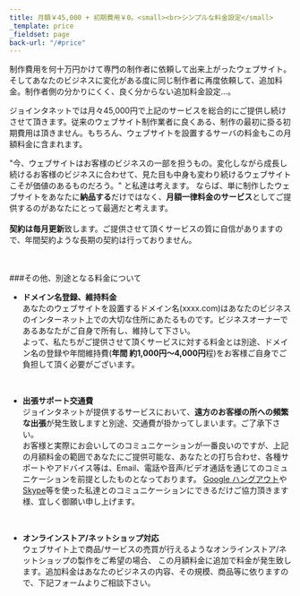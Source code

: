 ```yaml
---
title: 月額￥45,000 + 初期費用￥0。<small><br>シンプルな料金設定</small>
_template: price
_fieldset: page
back-url: "/#price"
---
```


制作費用を何十万円かけて専門の制作者に依頼して出来上がったウェブサイト。そしてあなたのビジネスに変化がある度に同じ制作者に再度依頼して、追加料金。制作者側の分かりにくく、良く分からない追加料金設定…。

ジョインタネットでは月々45,000円で上記のサービスを総合的にご提供し続けさせて頂きます。従来のウェブサイト制作業者に良くある、制作の最初に掛る初期費用は頂きません。もちろん、ウェブサイトを設置するサーバの料金もこの月額料金に含まれます。

"今、ウェブサイトはお客様のビジネスの一部を担うもの。変化しながら成長し続けるお客様のビジネスに合わせて、見た目も中身も変わり続けるウェブサイトこそが価値のあるものだろう。" と私達は考えます。
ならば、単に制作したウェブサイトをあなたに**納品する**だけではなく、**月額一律料金のサービス**としてご提供するのがあなたにとって最適だと考えます。<br/>
<br/>
**契約は毎月更新**致します。ご提供させて頂くサービスの質に自信がありますので、年間契約ような長期の契約は行っておりません。<br/>
<br/><br/>

###その他、別途となる料金について

- **ドメイン名登録、維持料金**<br>
あなたのウェブサイトを設置するドメイン名(xxxx.com)はあなたのビジネスのインターネット上での大切な住所にあたるものです。ビジネスオーナーであるあなたがご自身で所有し、維持して下さい。<br>よって、私たちがご提供させて頂くサービスに対する料金とは別途、ドメイン名の登録や年間維持費(**年間 約1,000円〜4,000円**程)をお客様ご自身でご負担して頂く必要がございます。<br>
<br>

- **出張サポート交通費**<br>
ジョインタネットが提供するサービスにおいて、**遠方のお客様の所への頻繁な出張**が発生致しますと別途、交通費が掛かってしまいます。ご了承下さい。<br>
お客様と実際にお会いしてのコミュニケーションが一番良いのですが、上記の月額料金の範囲であなたにご提供可能な、あなたとの打ち合わせ、各種サポートやアドバイス等は、Email、電話や音声/ビデオ通話を通じてのコミュニケーションを前提としたものとなっております。
[Google ハングアウト](http://www.google.com/+/learnmore/hangouts/?hl=ja)や[Skype](http://www.skype.com/ja/)等を使った私達とのコミュニケーションにできるだけご協力頂きます様、宜しく御願い申し上げます。<br>
<br>

- **オンラインストア/ネットショップ対応**<br>
ウェブサイト上で商品/サービスの売買が行えるようなオンラインストア/ネットショップの製作をご希望の場合、
この月額料金に追加で料金が発生致します。追加料金はあなたのビジネスの内容、その規模、商品等に依りますので、下記フォームよりご相談下さい。
